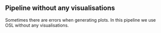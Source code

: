 Pipeline without any visualisations
-----------------------------------

Sometimes there are errors when generating plots. In this pipeline we use OSL without any visualisations.
